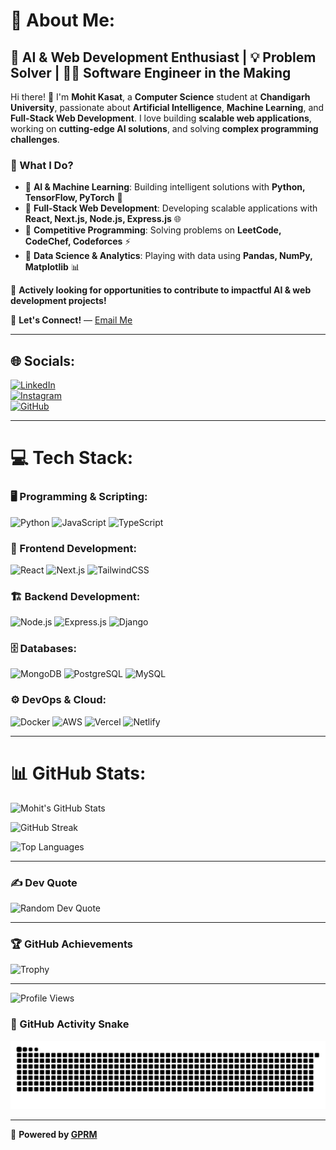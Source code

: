 # 💫 About Me:

## 🚀 AI & Web Development Enthusiast | 💡 Problem Solver | 👨‍💻 Software Engineer in the Making

Hi there! 👋 I'm **Mohit Kasat**, a **Computer Science** student at **Chandigarh University**, passionate about **Artificial Intelligence**, **Machine Learning**, and **Full-Stack Web Development**. I love building **scalable web applications**, working on **cutting-edge AI solutions**, and solving **complex programming challenges**.

### 🌟 What I Do?
- 🔹 **AI & Machine Learning**: Building intelligent solutions with **Python, TensorFlow, PyTorch** 🤖
- 🔹 **Full-Stack Web Development**: Developing scalable applications with **React, Next.js, Node.js, Express.js** 🌐
- 🔹 **Competitive Programming**: Solving problems on **LeetCode, CodeChef, Codeforces** ⚡
- 🔹 **Data Science & Analytics**: Playing with data using **Pandas, NumPy, Matplotlib** 📊

🚀 **Actively looking for opportunities to contribute to impactful AI & web development projects!**

📩 **Let's Connect!** — [Email Me](mailto:mohitkasat83@gmail.com)

---

## 🌐 Socials:
[![LinkedIn](https://img.shields.io/badge/LinkedIn-%230077B5.svg?logo=linkedin&logoColor=white)](https://www.linkedin.com/in/mohit-kasat-1b5626202/)  
[![Instagram](https://img.shields.io/badge/Instagram-%23E4405F.svg?logo=Instagram&logoColor=white)](https://instagram.com/kasat.mohit)  
[![GitHub](https://img.shields.io/badge/GitHub-%23181717.svg?logo=github&logoColor=white)](https://github.com/mohit8383)  

---

# 💻 Tech Stack:

### 🖥️ Programming & Scripting:
![Python](https://img.shields.io/badge/Python-%233776AB.svg?style=for-the-badge&logo=python&logoColor=yellow)  ![JavaScript](https://img.shields.io/badge/JavaScript-%23F7DF1E.svg?style=for-the-badge&logo=javascript&logoColor=black)  ![TypeScript](https://img.shields.io/badge/TypeScript-%23007ACC.svg?style=for-the-badge&logo=typescript&logoColor=white)

### 🎨 Frontend Development:
![React](https://img.shields.io/badge/React-%2361DAFB.svg?style=for-the-badge&logo=react&logoColor=white)  ![Next.js](https://img.shields.io/badge/Next.js-%23000000.svg?style=for-the-badge&logo=next.js&logoColor=white)  ![TailwindCSS](https://img.shields.io/badge/TailwindCSS-%2338B2AC.svg?style=for-the-badge&logo=tailwind-css&logoColor=white)

### 🏗️ Backend Development:
![Node.js](https://img.shields.io/badge/Node.js-%23339933.svg?style=for-the-badge&logo=node.js&logoColor=white)  ![Express.js](https://img.shields.io/badge/Express.js-%23000000.svg?style=for-the-badge&logo=express&logoColor=white)  ![Django](https://img.shields.io/badge/Django-%23092E20.svg?style=for-the-badge&logo=django&logoColor=white)

### 🗄️ Databases:
![MongoDB](https://img.shields.io/badge/MongoDB-%2347A248.svg?style=for-the-badge&logo=mongodb&logoColor=white)  ![PostgreSQL](https://img.shields.io/badge/PostgreSQL-%23316192.svg?style=for-the-badge&logo=postgresql&logoColor=white)  ![MySQL](https://img.shields.io/badge/MySQL-%234479A1.svg?style=for-the-badge&logo=mysql&logoColor=white)

### ⚙️ DevOps & Cloud:
![Docker](https://img.shields.io/badge/Docker-%230099DB.svg?style=for-the-badge&logo=docker&logoColor=white)  ![AWS](https://img.shields.io/badge/AWS-%23FF9900.svg?style=for-the-badge&logo=amazon-aws&logoColor=white)  ![Vercel](https://img.shields.io/badge/Vercel-%23000000.svg?style=for-the-badge&logo=vercel&logoColor=white)  ![Netlify](https://img.shields.io/badge/Netlify-%2300C7B7.svg?style=for-the-badge&logo=netlify&logoColor=white)

---

# 📊 GitHub Stats:
![Mohit's GitHub Stats](https://github-readme-stats.vercel.app/api?username=mohit8383&theme=tokyonight&hide_border=false&include_all_commits=true&count_private=true)

![GitHub Streak](https://github-readme-streak-stats.herokuapp.com/?user=mohit8383&theme=tokyonight&hide_border=false)

![Top Languages](https://github-readme-stats.vercel.app/api/top-langs/?username=mohit8383&theme=tokyonight&hide_border=false&include_all_commits=true&count_private=true&layout=compact)

---

### ✍️ Dev Quote
![Random Dev Quote](https://quotes-github-readme.vercel.app/api?type=horizontal&theme=tokyonight)

---

### 🏆 GitHub Achievements
![Trophy](https://github-profile-trophy.vercel.app/?username=mohit8383&theme=tokyonight&no-frame=true&row=1)

---

![Profile Views](https://visitcount.itsvg.in/api?id=mohit8383&icon=1&color=3)


### 🐍 GitHub Activity Snake
![GitHub Snake](https://raw.githubusercontent.com/mohit8383/mohit8383/output/github-snake.svg)

---

🔗 **Powered by [GPRM](https://gprm.itsvg.in)**

